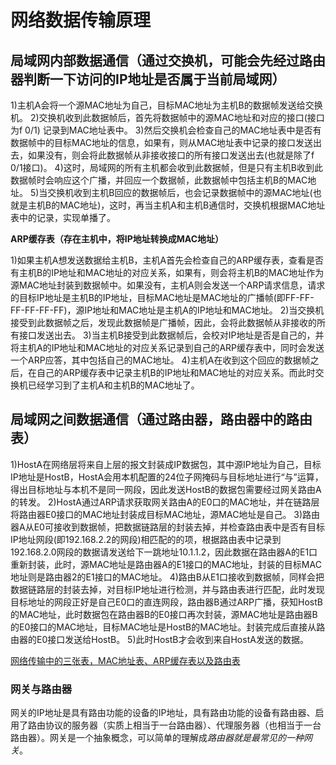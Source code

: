 # 网络数据传输原理

## 局域网内部数据通信（通过交换机，可能会先经过路由器判断一下访问的IP地址是否属于当前局域网）

1)主机A会将一个源MAC地址为自己，目标MAC地址为主机B的数据帧发送给交换机。
2)交换机收到此数据帧后，首先将数据帧中的源MAC地址和对应的接口(接口为f 0/1) 记录到MAC地址表中。
3)然后交换机会检查自己的MAC地址表中是否有数据帧中的目标MAC地址的信息，如果有，则从MAC地址表中记录的接口发送出去，如果没有，则会将此数据帧从非接收接口的所有接口发送出去(也就是除了f 0/1接口)。
4)这时，局域网的所有主机都会收到此数据帧，但是只有主机B收到此数据帧时会响应这个广播，并回应一个数据帧，此数据帧中包括主机B的MAC地址。
5)当交换机收到主机B回应的数据帧后，也会记录数据帧中的源MAC地址(也就是主机B的MAC地址)，这时，再当主机A和主机B通信时，交换机根据MAC地址表中的记录，实现单播了。

**ARP缓存表（存在主机中，将IP地址转换成MAC地址）**

1)如果主机A想发送数据给主机B，主机A首先会检查自己的ARP缓存表，查看是否有主机B的IP地址和MAC地址的对应关系，如果有，则会将主机B的MAC地址作为源MAC地址封装到数据帧中。如果没有，主机A则会发送一个ARP请求信息，请求的目标IP地址是主机B的IP地址，目标MAC地址是MAC地址的广播帧(即FF-FF-FF-FF-FF-FF)，源IP地址和MAC地址是主机A的IP地址和MAC地址。
2)当交换机接受到此数据帧之后，发现此数据帧是广播帧，因此，会将此数据帧从非接收的所有接口发送出去。
3)当主机B接受到此数据帧后，会校对IP地址是否是自己的，并将主机A的IP地址和MAC地址的对应关系记录到自己的ARP缓存表中，同时会发送一个ARP应答，其中包括自己的MAC地址。
4)主机A在收到这个回应的数据帧之后，在自己的ARP缓存表中记录主机B的IP地址和MAC地址的对应关系。而此时交换机已经学习到了主机A和主机B的MAC地址了。

## 局域网之间数据通信（通过路由器，路由器中的路由表）

1)HostA在网络层将来自上层的报文封装成IP数据包，其中源IP地址为自己，目标IP地址是HostB，HostA会用本机配置的24位子网掩码与目标地址进行“与”运算，得出目标地址与本机不是同一网段，因此发送HostB的数据包需要经过网关路由A的转发。
2)HostA通过ARP请求获取网关路由A的E0口的MAC地址，并在链路层将路由器E0接口的MAC地址封装成目标MAC地址，源MAC地址是自己。
3)路由器A从E0可接收到数据帧，把数据链路层的封装去掉，并检查路由表中是否有目标IP地址网段(即192.168.2.2的网段)相匹配的的项，根据路由表中记录到192.168.2.0网段的数据请发送给下一跳地址10.1.1.2，因此数据在路由器A的E1口重新封装，此时，源MAC地址是路由器A的E1接口的MAC地址，封装的目标MAC地址则是路由器2的E1接口的MAC地址。
4)路由B从E1口接收到数据帧，同样会把数据链路层的封装去掉，对目标IP地址进行检测，并与路由表进行匹配，此时发现目标地址的网段正好是自己E0口的直连网段，路由器B通过ARP广播，获知HostB的MAC地址，此时数据包在路由器B的E0接口再次封装，源MAC地址是路由器B的E0接口的MAC地址，目标MAC地址是HostB的MAC地址。封装完成后直接从路由器的E0接口发送给HostB。
5)此时HostB才会收到来自HostA发送的数据。

[网络传输中的三张表，MAC地址表、ARP缓存表以及路由表](https://www.cnblogs.com/clovn/p/4911212.html)

### 网关与路由器

网关的IP地址是具有路由功能的设备的IP地址，具有路由功能的设备有路由器、启用了路由协议的服务器（实质上相当于一台路由器）、代理服务器（也相当于一台路由器）。网关是一个抽象概念，可以简单的理解成*路由器就是最常见的一种网关*。

